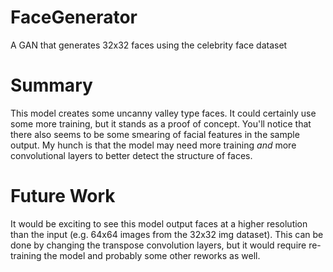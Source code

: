 # FaceGenerator
A GAN that generates 32x32 faces using the celebrity face dataset

# Summary
This model creates some uncanny valley type faces. It could certainly use some more training, but it stands as a proof of concept.
You'll notice that there also seems to be some smearing of facial features in the sample output. My hunch is that the model may
need more training *and* more convolutional layers to better detect the structure of faces.

# Future Work
It would be exciting to see this model output faces at a higher resolution than the input (e.g. 64x64 images from the 32x32 img
dataset). This can be done by changing the transpose convolution layers, but it would require re-training the model and probably
some other reworks as well.
